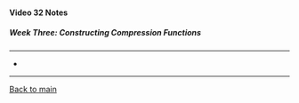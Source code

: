 #### Video 32 Notes

##### Week Three: Constructing Compression Functions
---
- 

---

[Back to main](https://github.com/rot0xd/Coursera/blob/master/Cryptography/I/README.md)

